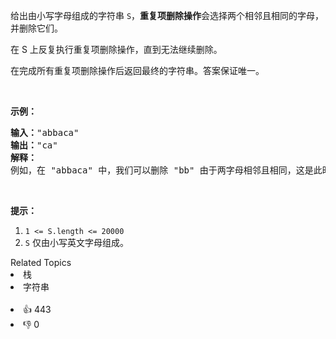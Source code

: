 <p>给出由小写字母组成的字符串&nbsp;<code>S</code>，<strong>重复项删除操作</strong>会选择两个相邻且相同的字母，并删除它们。</p>

<p>在 S 上反复执行重复项删除操作，直到无法继续删除。</p>

<p>在完成所有重复项删除操作后返回最终的字符串。答案保证唯一。</p>

<p>&nbsp;</p>

<p><strong>示例：</strong></p>

<pre><strong>输入：</strong>"abbaca"
<strong>输出：</strong>"ca"
<strong>解释：</strong>
例如，在 "abbaca" 中，我们可以删除 "bb" 由于两字母相邻且相同，这是此时唯一可以执行删除操作的重复项。之后我们得到字符串 "aaca"，其中又只有 "aa" 可以执行重复项删除操作，所以最后的字符串为 "ca"。
</pre>

<p>&nbsp;</p>

<p><strong>提示：</strong></p>

<ol> 
 <li><code>1 &lt;= S.length &lt;= 20000</code></li> 
 <li><code>S</code> 仅由小写英文字母组成。</li> 
</ol>

<div><div>Related Topics</div><div><li>栈</li><li>字符串</li></div></div><br><div><li>👍 443</li><li>👎 0</li></div>